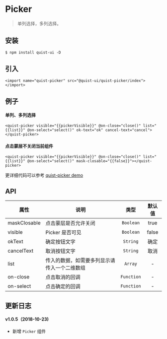 # Picker

> 单列选择，多列选择。


## 安装

```js{4}
$ npm install quist-ui -D
```

## 引入
```js{4}
<import name="quist-picker" src="@quist-ui/quist-picker/index"></import>
```

## 例子

#### 单列、多列选择

```js{4}
<quist-picker visible="{{pickerVisible}}" @on-close="close()" list="{{list}}" @on-select="select()" ok-text="ok" cancel-text="cancel"></quist-picker>
```

#### 点击蒙层不关闭当前组件

```js{4}
<quist-picker visible="{{pickerVisible}}" @on-close="close()" list="{{list}}" @on-select="select()" mask-closable="{{false}}"></quist-picker>
```


更详细代码可以参考 [quist-picker demo](https://github.com/JDsecretFE/quist-ui/tree/master/src/Picker/index.ux)

## API 

| 属性 | 说明 | 类型 | 默认值 |
|-------------|------------|:--------:|:-----:|
| maskClosable | 点击蒙层是否允许关闭 | `Boolean` | true |
| visible | Picker 是否可见 | `Boolean` | false |
| okText | 确定按钮文字 | `String` | 确定 |
| cancelText | 取消按钮文字 | `String` | 取消 |
| list | 传入的数据，如需要多列显示请传入一个二维数组 | `Array` | - |
| on-close | 点击取消的回调 | `Function` | - |
| on-select | 点击确定的回调 | `Function` | - |


## 更新日志

#### v1.0.5（2018-10-23)  
* 新增 `Picker` 组件
